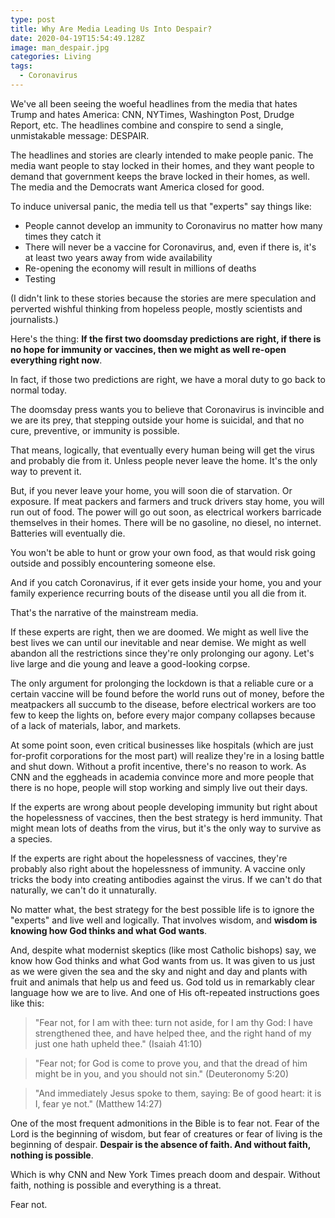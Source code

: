 ```yaml
---
type: post
title: Why Are Media Leading Us Into Despair?
date: 2020-04-19T15:54:49.128Z
image: man_despair.jpg
categories: Living
tags:
  - Coronavirus
---
```

We've all been seeing the woeful headlines from the media that hates Trump and hates America: CNN, NYTimes, Washington Post, Drudge Report, etc. The headlines combine and conspire to send a single, unmistakable message: DESPAIR. 

The headlines and stories are clearly intended to make people panic. The media want people to stay locked in their homes, and they want people to demand that government keeps the brave locked in their homes, as well. The media and the Democrats want America closed for good. 

To induce universal panic, the media tell us that "experts" say things like:

* People cannot develop an immunity to Coronavirus no matter how many times they catch it
* There will never be a vaccine for Coronavirus, and, even if there is, it's at least two years away from wide availability
* Re-opening the economy will result in millions of deaths
* Testing

(I didn't link to these stories because the stories are mere speculation and perverted wishful thinking from hopeless people, mostly scientists and journalists.)

Here's the thing: **If the first two doomsday predictions are right, if there is no hope for immunity or vaccines, then we might as well re-open everything right now**. 

In fact, if those two predictions are right, we have a moral duty to go back to normal today.

The doomsday press wants you to believe that Coronavirus is invincible and we are its prey, that stepping outside your home is suicidal, and that no cure, preventive, or immunity is possible. 

That means, logically, that eventually every human being will get the virus and probably die from it. Unless people never leave the home. It's the only way to prevent it. 

But, if you never leave your home, you will soon die of starvation. Or exposure. If meat packers and farmers and truck drivers stay home, you will run out of food. The power will go out soon, as electrical workers barricade themselves in their homes. There will be no gasoline, no diesel, no internet. Batteries will eventually die.

You won't be able to hunt or grow your own food, as that would risk going outside and possibly encountering someone else. 

And if you catch Coronavirus, if it ever gets inside your home, you and your family experience recurring bouts of the disease until you all die from it. 

That's the narrative of the mainstream media. 

If these experts are right, then we are doomed. We might as well live the best lives we can until our inevitable and near demise. We might as well abandon all the restrictions since they're only prolonging our agony. Let's live large and die young and leave a good-looking corpse. 

The only argument for prolonging the lockdown is that a reliable cure or a certain vaccine will be found before the world runs out of money, before the meatpackers all succumb to the disease, before electrical workers are too few to keep the lights on, before every major company collapses because of a lack of materials, labor, and markets. 

At some point soon, even critical businesses like hospitals (which are just for-profit corporations for the most part) will realize they're in a losing battle and shut down. Without a profit incentive, there's no reason to work. As CNN and the eggheads in academia convince more and more people that there is no hope, people will stop working and simply live out their days. 

If the experts are wrong about people developing immunity but right about the hopelessness of vaccines, then the best strategy is herd immunity. That might mean lots of deaths from the virus, but it's the only way to survive as a species. 

If the experts are right about the hopelessness of vaccines, they're probably also right about the hopelessness of immunity. A vaccine only tricks the body into creating antibodies against the virus. If we can't do that naturally, we can't do it unnaturally. 

No matter what, the best strategy for the best possible life is to ignore the "experts" and live well and logically. That involves wisdom, and **wisdom is knowing how God thinks and what God wants**. 

And, despite what modernist skeptics (like most Catholic bishops) say, we know how God thinks and what God wants from us. It was given to us just as we were given the sea and the sky and night and day and plants with fruit and animals that help us and feed us. God told us in remarkably clear language how we are to live. And one of His oft-repeated instructions goes like this:

> "Fear not, for I am with thee: turn not aside, for I am thy God: I have strengthened thee, and have helped thee, and the right hand of my just one hath upheld thee." (Isaiah 41:10)

> "Fear not; for God is come to prove you, and that the dread of him might be in you, and you should not sin." (Deuteronomy 5:20)

> "And immediately Jesus spoke to them, saying: Be of good heart: it is I, fear ye not." (Matthew 14:27)

One of the most frequent admonitions in the Bible is to fear not. Fear of the Lord is the beginning of wisdom, but fear of creatures or fear of living is the beginning of despair. **Despair is the absence of faith. And without faith, nothing is possible**. 

Which is why CNN and New York Times preach doom and despair. Without faith, nothing is possible and everything is a threat. 

Fear not. 



